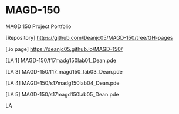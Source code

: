 # MAGD-150
MAGD 150 Project Portfolio

[Repository] https://github.com/Deanjc05/MAGD-150/tree/GH-pages

[.io page] https://deanjc05.github.io/MAGD-150/

[LA 1] MAGD-150/f17madg150lab01_Dean.pde

[LA 3] MAGD-150/f17_magd150_lab03_Dean.pde

[LA 4] MAGD-150/s17madg150lab04_Dean.pde

[LA 5] MAGD-150/s17magd150lab05_Dean.pde

LA
